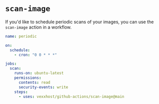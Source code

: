 # `scan-image`

If you'd like to schedule periodic scans of your images, you can use the `scan-image` action in a workflow.

```yaml
name: periodic

on:
  schedule:
    - cron: "0 0 * * *"

jobs:
  scan:
    runs-on: ubuntu-latest
    permissions:
      contents: read
      security-events: write
    steps:
      - uses: vexxhost/github-actions/scan-image@main
```
